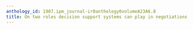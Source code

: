```yaml
---
anthology_id: 1987.ipm_journal-ir0anthology0volumeA23A6.8
title: On two roles decision support systems can play in negotiations
---
```

